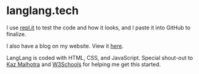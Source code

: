 # langlang.tech

I use [repl.it](https://repl.it/@KazZBodnar/langlang) to test the code and how it looks, and I paste it into GitHub to finalize.

I also have a blog on my website. View it [here](https://langlang.tech/blog).

LangLang is coded with HTML, CSS, and JavaScript. Special shout-out to [Kaz Malhotra](https://github.com/KazMalhotra) and [W3Schools](https://www.w3schools.com/html/) for helping me get this started.
